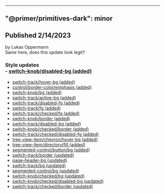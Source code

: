 
---
"@primer/primitives-dark": minor
---
## Published 2/14/2023
by Lukas Oppermann   
Same here, does this update look legit?   
### Style updates<br />- [switch-knob/disabled-bg (added)](https://www.figma.com/file/EQ1q7R5qtk6gqJLxEx0QHf?node-id=2313:841)
- [switch-track/hover-bg (added)](https://www.figma.com/file/EQ1q7R5qtk6gqJLxEx0QHf?node-id=2313:790)
- [control/border-color/emphasis (added)](https://www.figma.com/file/EQ1q7R5qtk6gqJLxEx0QHf?node-id=2313:465)
- [switch-knob/bg (added)](https://www.figma.com/file/EQ1q7R5qtk6gqJLxEx0QHf?node-id=2313:833)
- [switch-track/active-bg (added)](https://www.figma.com/file/EQ1q7R5qtk6gqJLxEx0QHf?node-id=2313:794)
- [switch-track/disabled-fg (added)](https://www.figma.com/file/EQ1q7R5qtk6gqJLxEx0QHf?node-id=2313:806)
- [switch-track/fg (added)](https://www.figma.com/file/EQ1q7R5qtk6gqJLxEx0QHf?node-id=2313:802)
- [switch-track/checked/fg (added)](https://www.figma.com/file/EQ1q7R5qtk6gqJLxEx0QHf?node-id=2313:822)
- [switch-knob/border (added)](https://www.figma.com/file/EQ1q7R5qtk6gqJLxEx0QHf?node-id=2313:837)
- [switch-track/disabled-bg (added)](https://www.figma.com/file/EQ1q7R5qtk6gqJLxEx0QHf?node-id=2313:798)
- [switch-knob/checked/border (added)](https://www.figma.com/file/EQ1q7R5qtk6gqJLxEx0QHf?node-id=2313:851)
- [switch-track/checked/disabled-fg (added)](https://www.figma.com/file/EQ1q7R5qtk6gqJLxEx0QHf?node-id=2313:826)
- [tree-view-item/chevron/hover-bg (added)](https://www.figma.com/file/EQ1q7R5qtk6gqJLxEx0QHf?node-id=2313:871)
- [tree-view-item/directory/fill (added)](https://www.figma.com/file/EQ1q7R5qtk6gqJLxEx0QHf?node-id=2313:875)
- [segmented-control/button/bg (added)](https://www.figma.com/file/EQ1q7R5qtk6gqJLxEx0QHf?node-id=2313:858)
- [switch-track/border (updated)](https://www.figma.com/file/EQ1q7R5qtk6gqJLxEx0QHf?node-id=1804:905)
- [page-header-bg (updated)](https://www.figma.com/file/EQ1q7R5qtk6gqJLxEx0QHf?node-id=1804:117)
- [switch-track/bg (updated)](https://www.figma.com/file/EQ1q7R5qtk6gqJLxEx0QHf?node-id=1804:901)
- [segmented-control/bg (updated)](https://www.figma.com/file/EQ1q7R5qtk6gqJLxEx0QHf?node-id=1804:933)
- [switch-knob/checked/bg (updated)](https://www.figma.com/file/EQ1q7R5qtk6gqJLxEx0QHf?node-id=1804:925)
- [switch-knob/checked/disabled-bg (updated)](https://www.figma.com/file/EQ1q7R5qtk6gqJLxEx0QHf?node-id=1804:929)
- [switch-track/checked/border (updated)](https://www.figma.com/file/EQ1q7R5qtk6gqJLxEx0QHf?node-id=1804:921)
